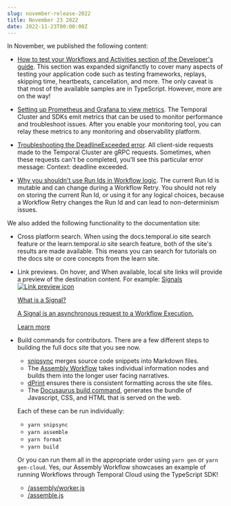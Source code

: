 ```yaml
---
slug: november-release-2022
title: November 23 2022
date: 2022-11-23T00:00:00Z
---
```


In November, we published the following content:

- [How to test your Workflows and Activities section of the Developer's guide](/application-development/testing?lang=typescript).
  This section was expanded signifanctly to cover many aspects of testing your application code such as testing frameworks, replays, skipping time, heartbeats, cancellation, and more.
  The only caveat is that most of the available samples are in TypeScript.
  However, more are on the way!

- [Setting up Prometheus and Grafana to view metrics](/kb/prometheus-grafana-setup).
  The Temporal Cluster and SDKs emit metrics that can be used to monitor performance and troubleshoot issues.
  After you enable your monitoring tool, you can relay these metrics to any monitoring and observability platform.
- [Troubleshooting the DeadlineExceeded error](/kb/deadline-exceeded-troubleshooting).
  All client-side requests made to the Temporal Cluster are gRPC requests. Sometimes, when these requests can't be completed, you'll see this particular error message: Context: deadline exceeded.

- [Why you shouldn't use Run Ids in Workflow logic](/kb/non-determinism-issues-for-run-ids).
  The current Run Id is mutable and can change during a Workflow Retry. You should not rely on storing the current Run Id, or using it for any logical choices, because a Workflow Retry changes the Run Id and can lead to non-determinism issues.

We also added the following functionality to the documentation site:

- Cross platform search.
  When using the docs.temporal.io site search feature or the learn.temporal.io site search feature, both of the site's results are made available.
  This means you can search for tutorials on the docs site or core concepts from the learn site.

- Link previews.
  On hover, and When available, local site links will provide a preview of the destination content.
  For example: <a class="tdlp" href="#signal">Signals<span class="tdlpiw"><img src="/img/link-preview-icon.svg" alt="Link preview icon" /></span><div class="tdlpc"><p class="tdlppt">What is a Signal?</p><p class="tdlppd">A Signal is an asynchronous request to a Workflow Execution.</p><p class="tdlplm"><a class="tdlplma" href="#signal">Learn more</a></p></div></a>

- Build commands for contributors.
  There are a few different steps to building the full docs site that you see now.

  - [snipsync](https://github.com/temporalio/snipsync) merges source code snippets into Markdown files.
  - The [Assembly Workflow](https://github.com/temporalio/documentation/tree/master/assembly) takes individual information nodes and builds them into the longer user facing narratives.
  - [dPrint](https://github.com/dprint/dprint#readme) ensures there is consistent formatting across the site files.
  - The [Docusaurus build command](https://docusaurus.io/docs/installation#build), generates the bundle of Javascript, CSS, and HTML that is served on the web.

  Each of these can be run individually:

  - `yarn snipsync`
  - `yarn assemble`
  - `yarn format`
  - `yarn build`

  Or you can run them all in the appropriate order using `yarn gen` or `yarn gen-cloud`. Yes, our Assembly Workflow showcases an example of running Workflows through Temporal Cloud using the TypeScript SDK!

  - [/assembly/worker.js](https://github.com/temporalio/documentation/blob/master/assembly/worker.js)
  - [/assemble.js](https://github.com/temporalio/documentation/blob/master/assemble.js)
